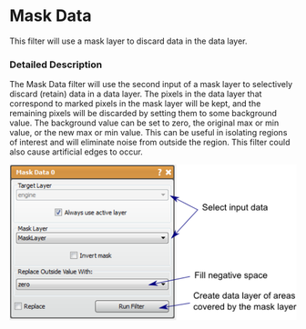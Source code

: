 # Mask Data

This filter will use a mask layer to discard data in the data layer.

### Detailed Description

The Mask Data filter will use the second input of a mask layer to selectively discard (retain) data in a data layer. The pixels in the data layer that correspond to marked pixels in the mask layer will be kept, and the remaining pixels will be discarded by setting them to some background value. The background value can be set to zero, the original max or min value, or the new max or min value. This can be useful in isolating regions of interest and will eliminate noise from outside the region. This filter could also cause artificial edges to occur.

![alt text](../images/MaskDataGUI.png)
